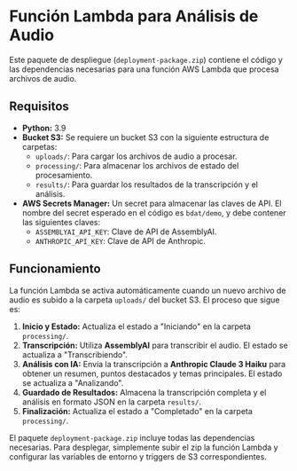 # Función Lambda para Análisis de Audio

Este paquete de despliegue (`deployment-package.zip`) contiene el código y las dependencias necesarias para una función AWS Lambda que procesa archivos de audio.

## Requisitos

- **Python:** 3.9
- **Bucket S3:** Se requiere un bucket S3 con la siguiente estructura de carpetas:
  - `uploads/`: Para cargar los archivos de audio a procesar.
  - `processing/`: Para almacenar los archivos de estado del procesamiento.
  - `results/`: Para guardar los resultados de la transcripción y el análisis.
- **AWS Secrets Manager:** Un secret para almacenar las claves de API. El nombre del secret esperado en el código es `bdat/demo`, y debe contener las siguientes claves:
  - `ASSEMBLYAI_API_KEY`: Clave de API de AssemblyAI.
  - `ANTHROPIC_API_KEY`: Clave de API de Anthropic.

## Funcionamiento

La función Lambda se activa automáticamente cuando un nuevo archivo de audio es subido a la carpeta `uploads/` del bucket S3. El proceso que sigue es:

1.  **Inicio y Estado:** Actualiza el estado a "Iniciando" en la carpeta `processing/`.
2.  **Transcripción:** Utiliza **AssemblyAI** para transcribir el audio. El estado se actualiza a "Transcribiendo".
3.  **Análisis con IA:** Envía la transcripción a **Anthropic Claude 3 Haiku** para obtener un resumen, puntos destacados y temas principales. El estado se actualiza a "Analizando".
4.  **Guardado de Resultados:** Almacena la transcripción completa y el análisis en formato JSON en la carpeta `results/`.
5.  **Finalización:** Actualiza el estado a "Completado" en la carpeta `processing/`.

El paquete `deployment-package.zip` incluye todas las dependencias necesarias. Para desplegar, simplemente subir el zip la función Lambda y configurar las variables de entorno y triggers de S3 correspondientes.
